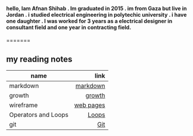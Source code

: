 #### hello, Iam Afnan Shihab . Im graduated in 2015 . im from Gaza but live in Jordan . i studied electrical engineering in polytechic university . i have one daughter . I was worked for 3 years as a electrical designer in consultant field and one year in contracting field.


=======

## my reading notes
| name         | link |
| ------------- | -----:|
| markdown             |[markdown](https://afnanshihab.github.io/reading-notes/markdown)     |
| growth         |[growth](https://afnanshihab.github.io/reading-notes/growth)    |
| wireframe             |  [web pages](https://afnanshihab.github.io/reading-notes/wireframe)  |
|Operators and Loops          |    [Loops](https://afnanshihab.github.io/reading-notes/LOOPS)  |
|    git          |           [Git](https://afnanshihab.github.io/reading-notes/git)    |

